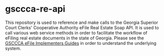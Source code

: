 # gsccca-re-api
This repository is used to reference and make calls to the Georgia Superior Court Clerks' Cooperative Authority eFile Real Estate Soap API. It is used to call various web service methods in order to facilitate the workflow of eFiling real estate documents in the state of Georgia. Please see the [GSCCCA eFile Implementers Guides][1] in order to understand the underlying system.

[1]: https://efile.gsccca.org/Implementers.aspx